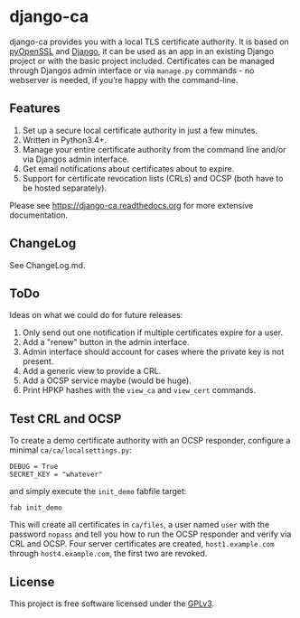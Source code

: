 # django-ca

django-ca provides you with a local TLS certificate authority. It is based on
[pyOpenSSL](https://pyopenssl.readthedocs.org/) and [Django](https://www.djangoproject.com/>), it
can be used as an app in an existing Django project or with the basic project included.
Certificates can be managed through Djangos admin interface or via `manage.py` commands - no
webserver is needed, if you’re happy with the command-line.

## Features

1. Set up a secure local certificate authority in just a few minutes.
2. Written in Python3.4+.
3. Manage your entire certificate authority from the command line and/or via
   Djangos admin interface.
4. Get email notifications about certificates about to expire.
5. Support for certificate revocation lists (CRLs) and OCSP (both have to be
   hosted separately).

Please see https://django-ca.readthedocs.org for more extensive documentation.

## ChangeLog

See ChangeLog.md.

## ToDo

Ideas on what we could do for future releases:

1. Only send out one notification if multiple certificates expire for a user.
2. Add a "renew" button in the admin interface.
3. Admin interface should account for cases where the private key is not present.
4. Add a generic view to provide a CRL.
5. Add a OCSP service maybe (would be huge).
6. Print HPKP hashes with the `view_ca` and `view_cert` commands.

## Test CRL and OCSP

To create a demo certificate authority with an OCSP responder, configure a minimal
`ca/ca/localsettings.py`:

```
DEBUG = True
SECRET_KEY = "whatever"
```

and simply execute the `init_demo` fabfile target:

```
fab init_demo
```

This will create all certificates in `ca/files`, a user named `user` with the password `nopass` and
tell you how to run the OCSP responder and verify via CRL and OCSP. Four server certificates are
created, `host1.example.com` through `host4.example.com`, the first two are revoked.

## License

This project is free software licensed under the [GPLv3](http://www.gnu.org/licenses/gpl.txt).
